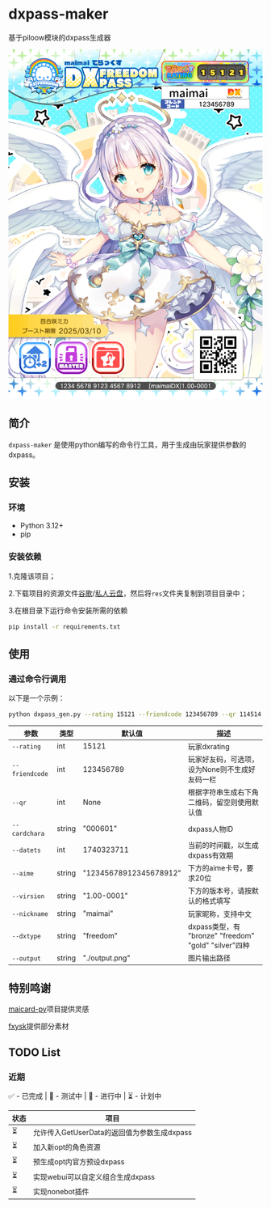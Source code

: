 # dxpass-maker
基于piloow模块的dxpass生成器

![output.png](output.png)

## 简介
`dxpass-maker` 是使用python编写的命令行工具，用于生成由玩家提供参数的dxpass。

## 安装

### 环境

- Python 3.12+
- pip

### 安装依赖

1.克隆该项目；

2.下载项目的资源文件[谷歌](https://drive.google.com/file/d/1cpShLy9mk-gNMA4hg5KfdFznY-OkrgZZ/view?usp=sharing)/[私人云盘](http://aclgh.top:5212/s/pqSb)，然后将`res`文件夹复制到项目目录中；


3.在根目录下运行命令安装所需的依赖
```sh 
pip install -r requirements.txt
```

## 使用

### 通过命令行调用
以下是一个示例：
```sh 
python dxpass_gen.py --rating 15121 --friendcode 123456789 --qr 114514 --cardchara "000601" --datets 1740323711 --aime "12345678912345678912" --virsion "1.00-0001" --nickname "maimai" --dxtype "freedom" --output "./output.png"
```
| 参数 | 类型 | 默认值 | 描述 |
|------|------|--------|------|
| `--rating` | int | 15121 | 玩家dxrating |
| `--friendcode` | int | 123456789 | 玩家好友码，可选项，设为None则不生成好友码一栏 |
| `--qr` | int | None | 根据字符串生成右下角二维码，留空则使用默认值 |
| `--cardchara` | string | "000601" | dxpass人物ID |
| `--datets` | int | 1740323711 | 当前的时间戳，以生成dxpass有效期 |
| `--aime` | string | "12345678912345678912" | 下方的aime卡号，要求20位 |
| `--virsion` | string | "1.00-0001" | 下方的版本号，请按默认的格式填写 |
| `--nickname` | string | "maimai" | 玩家昵称，支持中文 |
| `--dxtype` | string | "freedom" | dxpass类型，有 "bronze" "freedom" "gold" "silver"四种|
| `--output` | string | "./output.png" | 图片输出路径 |

## 特别鸣谢
[maicard-py](https://github.com/Error063/maicard)项目提供灵感

[fxysk](https://space.bilibili.com/20026067/)提供部分素材

## TODO List

### 近期

✅ - 已完成 | 🧪 - 测试中 | 🚧 - 进行中 | ⏳ - 计划中

| 状态 | 项目                             |
| ---- | --------------------------------|
|  ⏳  | 允许传入GetUserData的返回值为参数生成dxpass   |
|  ⏳  | 加入新opt的角色资源                |
|  ⏳  | 预生成opt内官方预设dxpass          |
|  ⏳  | 实现webui可以自定义组合生成dxpass   |
|  ⏳  | 实现nonebot插件                   |

